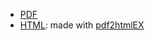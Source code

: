 <ul class="cv">
<li><a href="cv/cv_olivia_guest.pdf">PDF</a> </li>
<li><a href="cv/cv_olivia_guest.html">HTML</a>: made with <a href="https://github.com/coolwanglu/pdf2htmlEX">pdf2htmlEX</a></li>
</ul>
